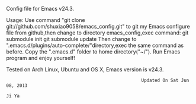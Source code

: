 Config file for Emacs v24.3.

Usage: 
  Use command "git clone git://github.com/shuxiao9058/emacs_config.git" to git
my Emacs configure file from github,then change to directory emacs_config,exec
command:
        git submodule init
        git submodule update
  Then change to ".emacs.d/plugins/auto-complete/"directory,exec the same 
command as before.
  Copy the ".emacs.d" folder to home directory("~/").
  Run Emacs program and enjoy yourself!  

Tested on Arch Linux, Ubuntu and OS X, Emacs version is v24.3.


                                                       Updated On Sat Jun 08, 2013
                                                                              Ji Ya
